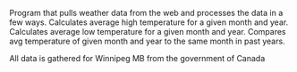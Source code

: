 Program that pulls weather data from the web and processes the data in a few ways.
Calculates average high temperature for a given month and year.
Calculates average low temperature for a given month and year.
Compares avg temperature of given month and year to the same month in past years.

All data is gathered for Winnipeg MB from the government of Canada
